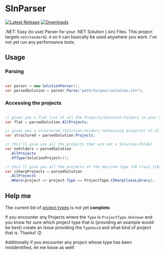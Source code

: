 # SlnParser

[![Latest Release](https://img.shields.io/nuget/v/SlnParser?style=for-the-badge)](https://www.nuget.org/packages/SlnParser/)
[![Downloads](https://img.shields.io/nuget/dt/SlnParser?style=for-the-badge)](https://www.nuget.org/packages/SlnParser/)

.NET: Easy (to use) Parser for your .NET Solution (.sln) Files. This project targets `netstandard2.0` so it can basically be used anywhere you want. I've not yet run any performance tests.

## Usage

### Parsing

```cs

var parser = new SolutionParser();
var parsedSolution = parser.Parse("path/to/your/solution.sln");

```

### Accessing the projects

```cs

// gives you a flat list of all the Projects/Solution-Folders in your Solution
var flat = parsedSolution.AllProjects;

// gives you a structured (Solution-Folders containing projects) of all the Projects/Solution-Folders in your solution
var structured = parsedSolution.Projects;

// this'll give you all the projects that are not a Solution-Folder
var noFolders = parsedSolution
  .AllProjects
  .OfType<SolutionProject>();

// this'll give you all the projects of the desired type (C# class libs in this case)
var csharpProjects = parsedSolution
  .AllProjects
  .Where(project => project.Type == ProjectType.CSharpClassLibrary);

```

## Help me

The current list of [project types](src/Contracts/../SlnParser/Contracts/ProjectType.cs) is not yet **complete**.  
  
If you encounter any Projects where the `Type` is `ProjectType.Unknown` and you know for sure which project type that is (providing an example would be best) create an _Issue_ providing the `TypeGuid` and what kind of project that is. Thanks! 😊  
  
Additionally if you encounter any project whose type has been misidentified, let me know as well!
